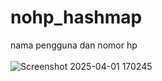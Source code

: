 # nohp_hashmap
nama pengguna dan nomor hp
<br><br>
![Screenshot 2025-04-01 170245](https://github.com/user-attachments/assets/a0ad32eb-23ae-4209-af45-8ea37011732e)
